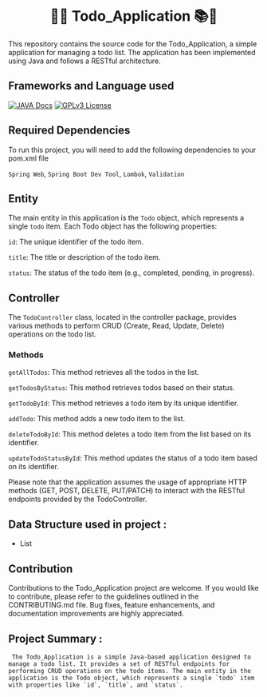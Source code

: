 

<h1 align=center>📔📖 Todo_Application 📚📃</h1>

This repository contains the source code for the Todo_Application, a simple application for managing a todo list. The application has been implemented using Java and follows a RESTful architecture.


## Frameworks and Language used

[![JAVA Docs](https://img.shields.io/badge/JAVA-v20.0.1-blue.svg)](https://docs.oracle.com/en/java/)
[![GPLv3 License](https://img.shields.io/badge/Spring_Boot-v3.0.6-yellow.svg)](https://docs.spring.io/spring-boot/docs/current/reference/htmlsingle/)


## Required Dependencies

To run this project, you will need to add the following dependencies to your pom.xml file

`Spring Web`, `Spring Boot Dev Tool`, `Lombok`, `Validation`

## Entity
The main entity in this application is the `Todo` object, which represents a single `todo` item. Each Todo object has the following properties:

`id`: The unique identifier of the todo item.

`title`: The title or description of the todo item.

`status`: The status of the todo item (e.g., completed, pending, in progress).


## Controller
The `TodoController` class, located in the controller package, provides various methods to perform CRUD (Create, Read, Update, Delete) operations on the todo list.

### Methods
`getAllTodos`: This method retrieves all the todos in the list.

`getTodosByStatus`: This method retrieves todos based on their status.

`getTodoById`: This method retrieves a todo item by its unique identifier.

`addTodo`: This method adds a new todo item to the list.

`deleteTodoById`: This method deletes a todo item from the list based on its identifier.

`updateTodoStatusById`: This method updates the status of a todo item based on its identifier.


Please note that the application assumes the usage of appropriate HTTP methods (GET, POST, DELETE, PUT/PATCH) to interact with the RESTful endpoints provided by the TodoController.

## Data Structure used in project :
- List

## Contribution
Contributions to the Todo_Application project are welcome. If you would like to contribute, please refer to the guidelines outlined in the CONTRIBUTING.md file. Bug fixes, feature enhancements, and documentation improvements are highly appreciated.

## Project Summary :

````
 The Todo_Application is a simple Java-based application designed to manage a todo list. It provides a set of RESTful endpoints for performing CRUD operations on the todo items. The main entity in the application is the Todo object, which represents a single `todo` item with properties like `id`, `title`, and `status`.
 
````


